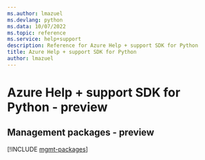 ```yaml
---
ms.author: lmazuel
ms.devlang: python
ms.data: 10/07/2022
ms.topic: reference
ms.service: help+support
description: Reference for Azure Help + support SDK for Python
title: Azure Help + support SDK for Python
author: lmazuel
---
```

# Azure Help + support SDK for Python - preview

## Management packages - preview
[!INCLUDE [mgmt-packages](help-+-support-mgmt-index.md)]